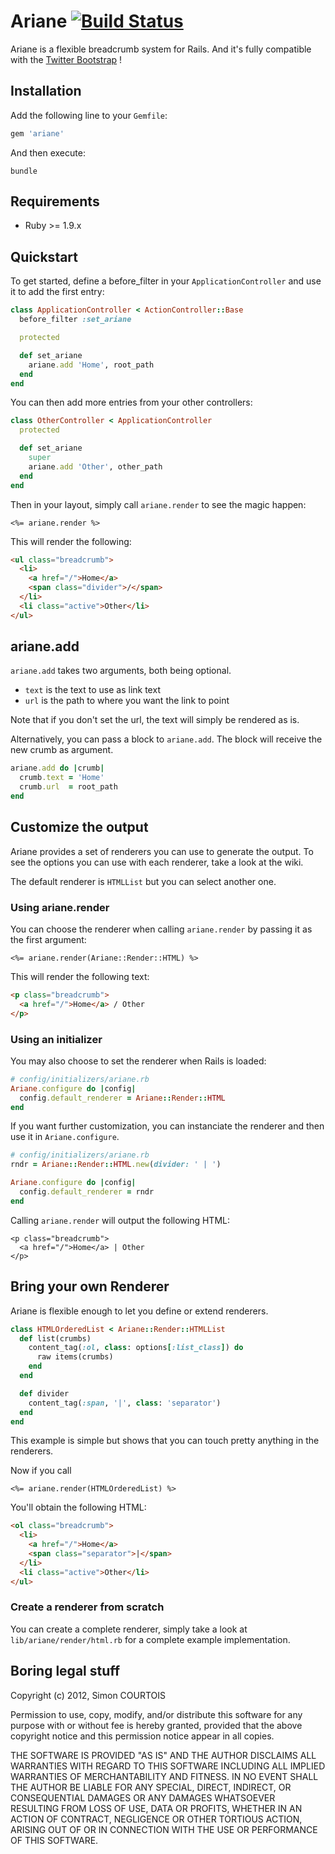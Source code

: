 # Ariane [![Build Status](https://secure.travis-ci.org/simonc/ariane.png?branch=master)](http://travis-ci.org/simonc/ariane)

Ariane is a flexible breadcrumb system for Rails. And it's fully compatible with 
the [Twitter Bootstrap](http://twitter.github.com/bootstrap/) !

## Installation

Add the following line to your `Gemfile`:

``` ruby
gem 'ariane'
```

And then execute:

    bundle

## Requirements

* Ruby >= 1.9.x

## Quickstart

To get started, define a before_filter in your `ApplicationController` and use
it to add the first entry:

``` ruby
class ApplicationController < ActionController::Base
  before_filter :set_ariane

  protected

  def set_ariane
    ariane.add 'Home', root_path
  end
end
```

You can then add more entries from your other controllers:

``` ruby
class OtherController < ApplicationController
  protected

  def set_ariane
    super
    ariane.add 'Other', other_path
  end
end
```

Then in your layout, simply call `ariane.render` to see the magic happen:

``` erb
<%= ariane.render %>
```

This will render the following:

``` html
<ul class="breadcrumb">
  <li>
    <a href="/">Home</a>
    <span class="divider">/</span>
  </li>
  <li class="active">Other</li>
</ul>
```
## ariane.add

`ariane.add` takes two arguments, both being optional.

* `text` is the text to use as link text
* `url` is the path to where you want the link to point

Note that if you don't set the url, the text will simply be rendered as is.

Alternatively, you can pass a block to `ariane.add`. The block will receive the new crumb as argument.

``` ruby
ariane.add do |crumb|
  crumb.text = 'Home'
  crumb.url  = root_path
end
```

## Customize the output

Ariane provides a set of renderers you can use to generate the output. To see
the options you can use with each renderer, take a look at the wiki.

The default renderer is `HTMLList` but you can select another one.

### Using ariane.render

You can choose the renderer when calling `ariane.render` by passing it as the
first argument:

``` erb
<%= ariane.render(Ariane::Render::HTML) %>
```

This will render the following text:

``` html
<p class="breadcrumb">
  <a href="/">Home</a> / Other
</p>
```

### Using an initializer

You may also choose to set the renderer when Rails is loaded:

``` ruby
# config/initializers/ariane.rb
Ariane.configure do |config|
  config.default_renderer = Ariane::Render::HTML
end
```

If you want further customization, you can instanciate the renderer and then use
it in `Ariane.configure`.

``` ruby
# config/initializers/ariane.rb
rndr = Ariane::Render::HTML.new(divider: ' | ')

Ariane.configure do |config|
  config.default_renderer = rndr
end
```

Calling `ariane.render` will output the following HTML:

```
<p class="breadcrumb">
  <a href="/">Home</a> | Other
</p>
```

## Bring your own Renderer

Ariane is flexible enough to let you define or extend renderers.

``` ruby
class HTMLOrderedList < Ariane::Render::HTMLList
  def list(crumbs)
    content_tag(:ol, class: options[:list_class]) do
      raw items(crumbs)
    end
  end

  def divider
    content_tag(:span, '|', class: 'separator')
  end
end
```

This example is simple but shows that you can touch pretty anything in the
renderers.

Now if you call

``` erb
<%= ariane.render(HTMLOrderedList) %>
```

You'll obtain the following HTML:

``` html
<ol class="breadcrumb">
  <li>
    <a href="/">Home</a>
    <span class="separator">|</span>
  </li>
  <li class="active">Other</li>
</ul>
```

### Create a renderer from scratch

You can create a complete renderer, simply take a look at
`lib/ariane/render/html.rb` for a complete example implementation.

## Boring legal stuff

Copyright (c) 2012, Simon COURTOIS

Permission to use, copy, modify, and/or distribute this software for any purpose
with or without fee is hereby granted, provided that the above copyright notice
and this permission notice appear in all copies.

THE SOFTWARE IS PROVIDED "AS IS" AND THE AUTHOR DISCLAIMS ALL WARRANTIES WITH
REGARD TO THIS SOFTWARE INCLUDING ALL IMPLIED WARRANTIES OF MERCHANTABILITY AND
FITNESS. IN NO EVENT SHALL THE AUTHOR BE LIABLE FOR ANY SPECIAL, DIRECT,
INDIRECT, OR CONSEQUENTIAL DAMAGES OR ANY DAMAGES WHATSOEVER RESULTING FROM LOSS
OF USE, DATA OR PROFITS, WHETHER IN AN ACTION OF CONTRACT, NEGLIGENCE OR OTHER
TORTIOUS ACTION, ARISING OUT OF OR IN CONNECTION WITH THE USE OR PERFORMANCE OF
THIS SOFTWARE.
